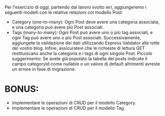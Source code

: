 Per l'esercizio di oggi, partendo dal lavoro svolto ieri, aggiungeremo i seguenti modelli con le relative relazioni col modello Post:
- Category (one-to-many): Ogni Post deve avere una categoria associata, e una categoria può avere più Post associati.
- Tags (many-to-many): Ogni Post può avere uno o più tag associati, e ogni Tag può avere uno o più Post associati.
Successivamente, aggiungete la validazione dei dati utilizzando Express Validator alle rotte del vostro blog.
Infine, assicuratevi che le richieste di lettura GET restituiscano anche la categoria e i tags di ogni singolo Post.
Piccolo suggerimento: Se avete già popolato la tabella dei posts indicate il campo categoryId come nullable o un valore di default altrimenti avreste un errore in fase di migrazione.

# BONUS:  

- Implementare le operazioni di CRUD per il modello Category.
- Implementare le operazioni di CRUD per il modello Tag.
